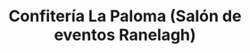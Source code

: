 ---
title: "Confitería La Paloma (Salón de eventos Ranelagh)"
url: /ranelagh/confiteria-la-paloma-salon-de-eventos-ranelagh/
shop: Süßwaren
---